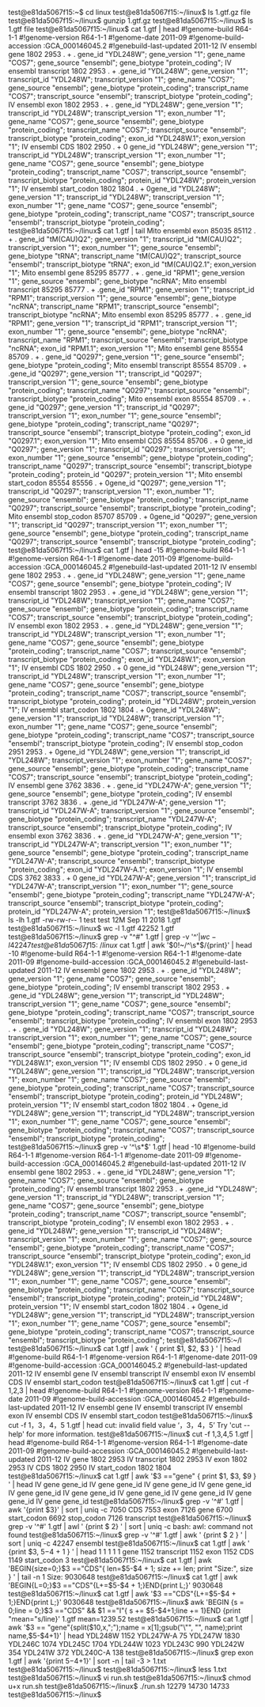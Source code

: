 test@e81da5067f15:~$ cd linux
test@e81da5067f15:~/linux$ ls
1.gtf.gz  file
test@e81da5067f15:~/linux$ gunzip 1.gtf.gz 
test@e81da5067f15:~/linux$ ls
1.gtf  file
test@e81da5067f15:~/linux$ cat 1.gtf | head
#!genome-build R64-1-1
#!genome-version R64-1-1
#!genome-date 2011-09
#!genome-build-accession :GCA_000146045.2
#!genebuild-last-updated 2011-12
IV      ensembl gene    1802    2953    .       +       .      gene_id "YDL248W"; gene_version "1"; gene_name "COS7"; gene_source "ensembl"; gene_biotype "protein_coding";
IV      ensembl transcript      1802    2953    .       +      .gene_id "YDL248W"; gene_version "1"; transcript_id "YDL248W"; transcript_version "1"; gene_name "COS7"; gene_source "ensembl"; gene_biotype "protein_coding"; transcript_name "COS7"; transcript_source "ensembl"; transcript_biotype "protein_coding";
IV      ensembl exon    1802    2953    .       +       .      gene_id "YDL248W"; gene_version "1"; transcript_id "YDL248W"; transcript_version "1"; exon_number "1"; gene_name "COS7"; gene_source "ensembl"; gene_biotype "protein_coding"; transcript_name "COS7"; transcript_source "ensembl"; transcript_biotype "protein_coding"; exon_id "YDL248W.1"; exon_version "1";
IV      ensembl CDS     1802    2950    .       +       0      gene_id "YDL248W"; gene_version "1"; transcript_id "YDL248W"; transcript_version "1"; exon_number "1"; gene_name "COS7"; gene_source "ensembl"; gene_biotype "protein_coding"; transcript_name "COS7"; transcript_source "ensembl"; transcript_biotype "protein_coding"; protein_id "YDL248W"; protein_version "1";
IV      ensembl start_codon     1802    1804    .       +      0gene_id "YDL248W"; gene_version "1"; transcript_id "YDL248W"; transcript_version "1"; exon_number "1"; gene_name "COS7"; gene_source "ensembl"; gene_biotype "protein_coding"; transcript_name "COS7"; transcript_source "ensembl"; transcript_biotype "protein_coding";
test@e81da5067f15:~/linux$ cat 1.gtf | tail
Mito    ensembl exon    85035   85112   .       +       .      gene_id "tM(CAU)Q2"; gene_version "1"; transcript_id "tM(CAU)Q2"; transcript_version "1"; exon_number "1"; gene_source "ensembl"; gene_biotype "tRNA"; transcript_name "tM(CAU)Q2"; transcript_source "ensembl"; transcript_biotype "tRNA"; exon_id "tM(CAU)Q2.1"; exon_version "1";
Mito    ensembl gene    85295   85777   .       +       .      gene_id "RPM1"; gene_version "1"; gene_source "ensembl"; gene_biotype "ncRNA";
Mito    ensembl transcript      85295   85777   .       +      .gene_id "RPM1"; gene_version "1"; transcript_id "RPM1"; transcript_version "1"; gene_source "ensembl"; gene_biotype "ncRNA"; transcript_name "RPM1"; transcript_source "ensembl"; transcript_biotype "ncRNA";
Mito    ensembl exon    85295   85777   .       +       .      gene_id "RPM1"; gene_version "1"; transcript_id "RPM1"; transcript_version "1"; exon_number "1"; gene_source "ensembl"; gene_biotype "ncRNA"; transcript_name "RPM1"; transcript_source "ensembl"; transcript_biotype "ncRNA"; exon_id "RPM1.1"; exon_version "1";
Mito    ensembl gene    85554   85709   .       +       .      gene_id "Q0297"; gene_version "1"; gene_source "ensembl"; gene_biotype "protein_coding";
Mito    ensembl transcript      85554   85709   .       +      .gene_id "Q0297"; gene_version "1"; transcript_id "Q0297"; transcript_version "1"; gene_source "ensembl"; gene_biotype "protein_coding"; transcript_name "Q0297"; transcript_source "ensembl"; transcript_biotype "protein_coding";
Mito    ensembl exon    85554   85709   .       +       .      gene_id "Q0297"; gene_version "1"; transcript_id "Q0297"; transcript_version "1"; exon_number "1"; gene_source "ensembl"; gene_biotype "protein_coding"; transcript_name "Q0297"; transcript_source "ensembl"; transcript_biotype "protein_coding"; exon_id "Q0297.1"; exon_version "1";
Mito    ensembl CDS     85554   85706   .       +       0      gene_id "Q0297"; gene_version "1"; transcript_id "Q0297"; transcript_version "1"; exon_number "1"; gene_source "ensembl"; gene_biotype "protein_coding"; transcript_name "Q0297"; transcript_source "ensembl"; transcript_biotype "protein_coding"; protein_id "Q0297"; protein_version "1";
Mito    ensembl start_codon     85554   85556   .       +      0gene_id "Q0297"; gene_version "1"; transcript_id "Q0297"; transcript_version "1"; exon_number "1"; gene_source "ensembl"; gene_biotype "protein_coding"; transcript_name "Q0297"; transcript_source "ensembl"; transcript_biotype "protein_coding";
Mito    ensembl stop_codon      85707   85709   .       +      0gene_id "Q0297"; gene_version "1"; transcript_id "Q0297"; transcript_version "1"; exon_number "1"; gene_source "ensembl"; gene_biotype "protein_coding"; transcript_name "Q0297"; transcript_source "ensembl"; transcript_biotype "protein_coding";
test@e81da5067f15:~/linux$ cat 1.gtf | head -15
#!genome-build R64-1-1
#!genome-version R64-1-1
#!genome-date 2011-09
#!genome-build-accession :GCA_000146045.2
#!genebuild-last-updated 2011-12
IV      ensembl gene    1802    2953    .       +       .      gene_id "YDL248W"; gene_version "1"; gene_name "COS7"; gene_source "ensembl"; gene_biotype "protein_coding";
IV      ensembl transcript      1802    2953    .       +      .gene_id "YDL248W"; gene_version "1"; transcript_id "YDL248W"; transcript_version "1"; gene_name "COS7"; gene_source "ensembl"; gene_biotype "protein_coding"; transcript_name "COS7"; transcript_source "ensembl"; transcript_biotype "protein_coding";
IV      ensembl exon    1802    2953    .       +       .      gene_id "YDL248W"; gene_version "1"; transcript_id "YDL248W"; transcript_version "1"; exon_number "1"; gene_name "COS7"; gene_source "ensembl"; gene_biotype "protein_coding"; transcript_name "COS7"; transcript_source "ensembl"; transcript_biotype "protein_coding"; exon_id "YDL248W.1"; exon_version "1";
IV      ensembl CDS     1802    2950    .       +       0      gene_id "YDL248W"; gene_version "1"; transcript_id "YDL248W"; transcript_version "1"; exon_number "1"; gene_name "COS7"; gene_source "ensembl"; gene_biotype "protein_coding"; transcript_name "COS7"; transcript_source "ensembl"; transcript_biotype "protein_coding"; protein_id "YDL248W"; protein_version "1";
IV      ensembl start_codon     1802    1804    .       +      0gene_id "YDL248W"; gene_version "1"; transcript_id "YDL248W"; transcript_version "1"; exon_number "1"; gene_name "COS7"; gene_source "ensembl"; gene_biotype "protein_coding"; transcript_name "COS7"; transcript_source "ensembl"; transcript_biotype "protein_coding";
IV      ensembl stop_codon      2951    2953    .       +      0gene_id "YDL248W"; gene_version "1"; transcript_id "YDL248W"; transcript_version "1"; exon_number "1"; gene_name "COS7"; gene_source "ensembl"; gene_biotype "protein_coding"; transcript_name "COS7"; transcript_source "ensembl"; transcript_biotype "protein_coding";
IV      ensembl gene    3762    3836    .       +       .      gene_id "YDL247W-A"; gene_version "1"; gene_source "ensembl"; gene_biotype "protein_coding";
IV      ensembl transcript      3762    3836    .       +      .gene_id "YDL247W-A"; gene_version "1"; transcript_id "YDL247W-A"; transcript_version "1"; gene_source "ensembl"; gene_biotype "protein_coding"; transcript_name "YDL247W-A"; transcript_source "ensembl"; transcript_biotype "protein_coding";
IV      ensembl exon    3762    3836    .       +       .      gene_id "YDL247W-A"; gene_version "1"; transcript_id "YDL247W-A"; transcript_version "1"; exon_number "1"; gene_source "ensembl"; gene_biotype "protein_coding"; transcript_name "YDL247W-A"; transcript_source "ensembl"; transcript_biotype "protein_coding"; exon_id "YDL247W-A.1"; exon_version "1";
IV      ensembl CDS     3762    3833    .       +       0      gene_id "YDL247W-A"; gene_version "1"; transcript_id "YDL247W-A"; transcript_version "1"; exon_number "1"; gene_source "ensembl"; gene_biotype "protein_coding"; transcript_name "YDL247W-A"; transcript_source "ensembl"; transcript_biotype "protein_coding"; protein_id "YDL247W-A"; protein_version "1";
test@e81da5067f15:~/linux$ ls -lh 1.gtf 
-rw-rw-r-- 1 test test 12M Sep 11  2018 1.gtf
test@e81da5067f15:~/linux$ wc -l 1.gtf 
42252 1.gtf
test@e81da5067f15:~/linux$ grep -v "^#" 1.gtf | grep -v '^$' | wc -l 
42247
test@e81da5067f15:~/linux$ cat 1.gtf | awk '$0!~/^\s*$/{print}' | head -10
#!genome-build R64-1-1
#!genome-version R64-1-1
#!genome-date 2011-09
#!genome-build-accession :GCA_000146045.2
#!genebuild-last-updated 2011-12
IV      ensembl gene    1802    2953    .       +       .      gene_id "YDL248W"; gene_version "1"; gene_name "COS7"; gene_source "ensembl"; gene_biotype "protein_coding";
IV      ensembl transcript      1802    2953    .       +      .gene_id "YDL248W"; gene_version "1"; transcript_id "YDL248W"; transcript_version "1"; gene_name "COS7"; gene_source "ensembl"; gene_biotype "protein_coding"; transcript_name "COS7"; transcript_source "ensembl"; transcript_biotype "protein_coding";
IV      ensembl exon    1802    2953    .       +       .      gene_id "YDL248W"; gene_version "1"; transcript_id "YDL248W"; transcript_version "1"; exon_number "1"; gene_name "COS7"; gene_source "ensembl"; gene_biotype "protein_coding"; transcript_name "COS7"; transcript_source "ensembl"; transcript_biotype "protein_coding"; exon_id "YDL248W.1"; exon_version "1";
IV      ensembl CDS     1802    2950    .       +       0      gene_id "YDL248W"; gene_version "1"; transcript_id "YDL248W"; transcript_version "1"; exon_number "1"; gene_name "COS7"; gene_source "ensembl"; gene_biotype "protein_coding"; transcript_name "COS7"; transcript_source "ensembl"; transcript_biotype "protein_coding"; protein_id "YDL248W"; protein_version "1";
IV      ensembl start_codon     1802    1804    .       +      0gene_id "YDL248W"; gene_version "1"; transcript_id "YDL248W"; transcript_version "1"; exon_number "1"; gene_name "COS7"; gene_source "ensembl"; gene_biotype "protein_coding"; transcript_name "COS7"; transcript_source "ensembl"; transcript_biotype "protein_coding";
test@e81da5067f15:~/linux$ grep -v '^\s*$' 1.gtf | head -10
#!genome-build R64-1-1
#!genome-version R64-1-1
#!genome-date 2011-09
#!genome-build-accession :GCA_000146045.2
#!genebuild-last-updated 2011-12
IV      ensembl gene    1802    2953    .       +       .      gene_id "YDL248W"; gene_version "1"; gene_name "COS7"; gene_source "ensembl"; gene_biotype "protein_coding";
IV      ensembl transcript      1802    2953    .       +      .gene_id "YDL248W"; gene_version "1"; transcript_id "YDL248W"; transcript_version "1"; gene_name "COS7"; gene_source "ensembl"; gene_biotype "protein_coding"; transcript_name "COS7"; transcript_source "ensembl"; transcript_biotype "protein_coding";
IV      ensembl exon    1802    2953    .       +       .      gene_id "YDL248W"; gene_version "1"; transcript_id "YDL248W"; transcript_version "1"; exon_number "1"; gene_name "COS7"; gene_source "ensembl"; gene_biotype "protein_coding"; transcript_name "COS7"; transcript_source "ensembl"; transcript_biotype "protein_coding"; exon_id "YDL248W.1"; exon_version "1";
IV      ensembl CDS     1802    2950    .       +       0      gene_id "YDL248W"; gene_version "1"; transcript_id "YDL248W"; transcript_version "1"; exon_number "1"; gene_name "COS7"; gene_source "ensembl"; gene_biotype "protein_coding"; transcript_name "COS7"; transcript_source "ensembl"; transcript_biotype "protein_coding"; protein_id "YDL248W"; protein_version "1";
IV      ensembl start_codon     1802    1804    .       +      0gene_id "YDL248W"; gene_version "1"; transcript_id "YDL248W"; transcript_version "1"; exon_number "1"; gene_name "COS7"; gene_source "ensembl"; gene_biotype "protein_coding"; transcript_name "COS7"; transcript_source "ensembl"; transcript_biotype "protein_coding";
test@e81da5067f15:~/l
test@e81da5067f15:~/linux$ cat 1.gtf | awk ' { print $1, $2, $3 
} ' | head
#!genome-build R64-1-1 
#!genome-version R64-1-1 
#!genome-date 2011-09 
#!genome-build-accession :GCA_000146045.2 
#!genebuild-last-updated 2011-12 
IV ensembl gene
IV ensembl transcript
IV ensembl exon
IV ensembl CDS
IV ensembl start_codon
test@e81da5067f15:~/linux$ cat 1.gtf | cut -f 1,2,3 | head
#!genome-build R64-1-1
#!genome-version R64-1-1
#!genome-date 2011-09
#!genome-build-accession :GCA_000146045.2
#!genebuild-last-updated 2011-12
IV      ensembl gene
IV      ensembl transcript
IV      ensembl exon
IV      ensembl CDS
IV      ensembl start_codon
test@e81da5067f15:~/linux$  cut -f 1，3，4，5 1.gtf | head
cut: invalid field value ‘，3，4，5’
Try 'cut --help' for more information.
test@e81da5067f15:~/linux$ cut -f 1,3,4,5 1.gtf | head
#!genome-build R64-1-1
#!genome-version R64-1-1
#!genome-date 2011-09
#!genome-build-accession :GCA_000146045.2
#!genebuild-last-updated 2011-12
IV      gene    1802    2953
IV      transcript      1802    2953
IV      exon    1802    2953
IV      CDS     1802    2950
IV      start_codon     1802    1804
test@e81da5067f15:~/linux$ cat 1.gtf | awk '$3 =="gene" { print $1, $3, $9 } ' | head
IV gene gene_id
IV gene gene_id
IV gene gene_id
IV gene gene_id
IV gene gene_id
IV gene gene_id
IV gene gene_id
IV gene gene_id
IV gene gene_id
IV gene gene_id
test@e81da5067f15:~/linux$ grep -v '^#' 1.gtf | awk '{print $3}' | sort | uniq -c
   7050 CDS
   7553 exon
   7126 gene
   6700 start_codon
   6692 stop_codon
   7126 transcript
test@e81da5067f15:~/linux$ grep -v '^#' 1.gtf | awl ' {print $ 2} ' | sort | uniq -c
bash: awl: command not found
test@e81da5067f15:~/linux$ grep -v '^#' 1.gtf | awk ' {print $ 2
} ' | sort | uniq -c
  42247 ensembl
test@e81da5067f15:~/linux$ cat 1.gtf | awk ' {print $3, $5-$4 + 1 } ' | head
 1
 1
 1
 1
 1
gene 1152
transcript 1152
exon 1152
CDS 1149
start_codon 3
test@e81da5067f15:~/linux$ cat 1.gtf | awk 'BEGIN{size=0;}$3 =="CDS"{ len=$5-$4 + 1; size += len; print "Size:", size } ' | tail -n 1
Size: 9030648
test@e81da5067f15:~/linux$ cat 1.gtf | awk 'BEGIN{L=0;}$3 =="CDS"{L+=$5-$4 + 1;}END{print L;}'
9030648
test@e81da5067f15:~/linux$ cat 1.gtf | awk '$3 =="CDS"{L+=$5-$4 + 1;}END{print L;}'
9030648
test@e81da5067f15:~/linux$ awk 'BEGIN  {s = 0;line = 0;}$3 =="CDS" && $1 =="I"{ s += $5-$4+1;line += 1}END {print "mean="s/line}' 1.gtf
mean=1239.52
test@e81da5067f15:~/linux$ cat 1.gtf | awk '$3 == "gene"{split($10,x,";");name = x[1];gsub("\"", "", name);print name,$5-$4+1}' | head
YDL248W 1152
YDL247W-A 75
YDL247W 1830
YDL246C 1074
YDL245C 1704
YDL244W 1023
YDL243C 990
YDL242W 354
YDL241W 372
YDL240C-A 138
test@e81da5067f15:~/linux$ grep exon 1.gtf | awk '{print $5-$4+1}' | sort -n | tail -3 > 1.txt
test@e81da5067f15:~/linux$ 
test@e81da5067f15:~/linux$ less 1.txt
test@e81da5067f15:~/linux$ vi run.sh
test@e81da5067f15:~/linux$ chmod u+x run.sh
test@e81da5067f15:~/linux$ ./run.sh
12279
14730
14733
test@e81da5067f15:~/linux$ 
